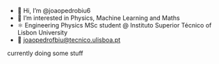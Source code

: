 - 👋 Hi, I’m @joaopedrobiu6
- 🔭 I’m interested in Physics, Machine Learning and Maths
- ⚛️ Engineering Physics MSc student @ Instituto Superior Técnico of Lisbon University
- 📧 joaopedrofbiu@tecnico.ulisboa.pt

currently doing some stuff

<!---
joaopedrobiu6/joaopedrobiu6 is a ✨ special ✨ repository because its `README.md` (this file) appears on your GitHub profile.
You can click the Preview link to take a look at your changes.
--->

